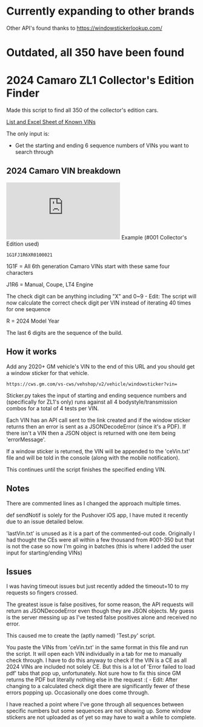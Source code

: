 # Currently expanding to other brands
Other API's found thanks to https://windowstickerlookup.com/


# Outdated, all 350 have been found
# 2024 Camaro ZL1 Collector's Edition Finder
Made this script to find all 350 of the collector's edition cars.

[List and Excel Sheet of Known VINs](https://www.camaro6.com/forums/showthread.php?t=619436)

The only input is:
* Get the starting and ending 6 sequence numbers of VINs you want to search through

## 2024 Camaro VIN breakdown
![Camaro VIN breakdown](https://www.camaro6.com/forums/attachment.php?attachmentid=1022448&stc=1&d=1583377227)
Example (#001 Collector's Edition used)
```
1G1FJ1R6XR0100021
```
1G1F = All 6th generation Camaro VINs start with these same four characters

J1R6 = Manual, Coupe, LT4 Engine

The check digit can be anything including "X" and 0~9 - Edit: The script will now calculate the correct check digit per VIN instead of iterating 40 times for one sequence

R = 2024 Model Year

The last 6 digits are the sequence of the build.

## How it works
Add any 2020+ GM vehicle's VIN to the end of this URL and you should get a window sticker for that vehicle.
```
https://cws.gm.com/vs-cws/vehshop/v2/vehicle/windowsticker?vin=
```
Sticker.py takes the input of starting and ending sequence numbers and (specifically for ZL1's only) runs against all 4 bodystyle/transmission combos for a total of 4 tests per VIN.

Each VIN has an API call sent to the link created and if the window sticker returns then an error is sent as a JSONDecodeError (since it's a PDF). If there isn't a VIN then a JSON object is returned with one item being 'errorMessage'.

If a window sticker is returned, the VIN will be appended to the 'ceVin.txt' file and will be told in the console (along with the mobile notification).

This continues until the script finishes the specified ending VIN.

## Notes
There are commented lines as I changed the approach multiple times.

def sendNotif is solely for the Pushover iOS app, I have muted it recently due to an issue detailed below.

'lastVin.txt' is unused as it is a part of the commented-out code. Originally I had thought the CEs were all within a few thousand from #001-350 but that is not the case so now I'm going in batches (this is where I added the user input for starting/ending VINs)

## Issues
I was having timeout issues but just recently added the timeout=10 to my requests so fingers crossed.

The greatest issue is false positives, for some reason, the API requests will return as JSONDecodeError even though they are JSON objects. My guess is the server messing up as I've tested false positives alone and received no error.

This caused me to create the (aptly named) 'Test.py' script.

You paste the VINs from 'ceVin.txt' in the same format in this file and run the script. It will open each VIN individually in a tab for me to manually check through. I have to do this anyway to check if the VIN is a CE as all 2024 VINs are included not solely CE. But this is a lot of 'Error failed to load pdf' tabs that pop up, unfortunately. Not sure how to fix this since GM returns the PDF but literally nothing else in the request :( - Edit: After changing to a calculated check digit there are significantly fewer of these errors popping up. Occasionally one does come through.

I have reached a point where I've gone through all sequences between specific numbers but some sequences are not showing up. Some window stickers are not uploaded as of yet so may have to wait a while to complete.
